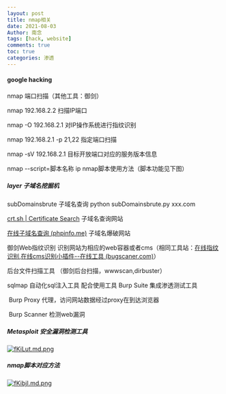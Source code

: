 ```yaml
---
layout: post
title: nmap相关
date: 2021-08-03
Author: 南念
tags: [hack, website]
comments: true
toc: true
categories: 渗透
---
```




#### google hacking

nmap	端口扫描（其他工具：御剑）

nmap 192.168.2.2			扫描IP端口

nmap -O 192.168.2.1		对IP操作系统进行指纹识别

<!-- more -->

nmap 192.168.2.1 -p 21,22 	指定端口扫描

nmap -sV 192.168.2.1		目标开放端口对应的服务版本信息

nmap --script=脚本名称 ip	nmap脚本使用方法（脚本功能见下图）

##### layer 子域名挖掘机

subDomainsbrute  子域名查询  python 	subDomainsbrute.py xxx.com

[crt.sh | Certificate Search](https://crt.sh/)     子域名查询网站

[在线子域名查询 (phpinfo.me)](https://phpinfo.me/domain)     子域名爆破网站

御剑Web指纹识别	识别网站为相应的web容器或者cms（相同工具站：[在线指纹识别,在线cms识别小插件--在线工具 (bugscaner.com)](http://whatweb.bugscaner.com/look/)）

后台文件扫描工具	（御剑后台扫描，wwwscan,dirbuster）

sqlmap 自动化sql注入工具	配合使用工具 Burp Suite 集成渗透测试工具

​     Burp Proxy 代理，访问网站数据经过proxy在到达浏览器

​     Burp Scanner   检测web漏洞

##### Metasploit 安全漏洞检测工具

[![fKiLut.md.png](https://z3.ax1x.com/2021/08/07/fKiLut.md.png)](https://imgtu.com/i/fKiLut)

##### nmap脚本对应方法

[![fKibjI.md.png](https://z3.ax1x.com/2021/08/07/fKibjI.md.png)](https://imgtu.com/i/fKibjI)

